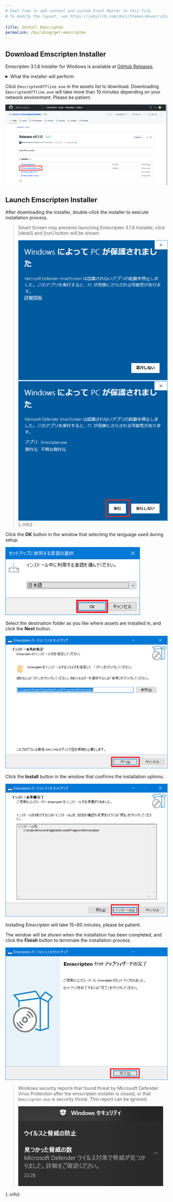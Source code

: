 ```yaml
---
# Feel free to add content and custom Front Matter to this file.
# To modify the layout, see https://jekyllrb.com/docs/themes/#overriding-theme-defaults

title: Install Emscripten
permalink: /building/get-emscripten
---
```


## Download Emscripten Installer

Emscripten 3.1.8 Installer for Windows is available at [GitHub Releases](https://github.com/nokotan/EmscriptenInstaller/releases/latest).

<details markdown="block"><summary>What the installer will perform</summary>

This Installer will download following tools in your develop environment.

- Emscripten 3.1.8
- Clang Compiler Front End
- Node
- Python

</details>

Click `EmscriptenOffline.exe` in the assets list to download.
Downloading `EmscriptenOffline.exe` will take more than 10 minutes depending on your network environment.
Please be patient.

![EmscriptenInstallerGitHub](/assets/img/building/install-emscripten/EmscriptenInstallerGitHub.png)

## Launch Emscripten Installer

After downloading the installer, double-click the installer to execute installation process.

> Smart Screen may prevents launching Emscripten 3.1.8 Installer, click \[detail\] and \[run\] button will be shown.
>
> ![SmartScreen1](/assets/img/building/install-siv3d/SmartScreenGuard1.png)
> ![SmartScreen2](/assets/img/building/install-emscripten/smart-screen-guard-again.png)
{:.info}

Click the **OK** button in the window that selecting the language used during setup.

![EmscriptenInstaller1.png](/assets/img/building/install-emscripten/EmscriptenInstaller1.png)

Select the destination folder as you like where assets are installed in, and click the **Next** button.

![EmscriptenInstaller2.png](/assets/img/building/install-emscripten/EmscriptenInstaller2.png)

Click the **Install** button in the window that confirms the installation options.

![EmscriptenInstaller3.png](/assets/img/building/install-emscripten/EmscriptenInstaller3.png)

Installing Emscripten will take 15~60 minutes, please be patient.

The window will be shown when the installation has been completed, and click the **Finish** button to terminate the installation process.

![EmscriptenInstaller4.png](/assets/img/building/install-emscripten/EmscriptenInstaller4.png)

>
> Windows security reports that found threat by Microsoft Defender Virus Protection after the emscripten installer is closed,
> or that `Emscripten.exe` is security threat.
> This report can be ignored.
>
> ![EmscriptenInstaller5.png](/assets/img/building/install-emscripten/EmscriptenInstaller5.png)
>
{:.info}
